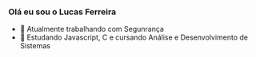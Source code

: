 ### Olá eu sou o Lucas Ferreira

- 🔭 Atualmente trabalhando com Segunrança
- 🌱 Estudando Javascript, C e cursando Análise e Desenvolvimento de Sistemas
